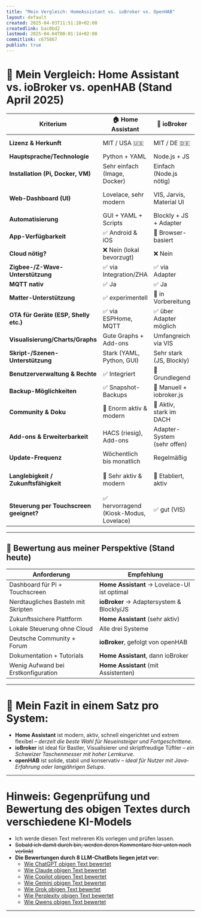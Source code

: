 ```yaml
---
title: "Mein Vergleich: HomeAssistant vs. ioBroker vs. OpenHAB"
layout: default
created: 2025-04-03T11:51:28+02:00
createdlink: bac0bd2
lastmod: 2025-04-04T00:01:14+02:00
commitlink: c675867
publish: true
---
```





# 🧾 Mein Vergleich: Home Assistant vs. ioBroker vs. openHAB (Stand April 2025)

| Kriterium                               | 🏠 Home Assistant                       | 🔌 ioBroker                 | 🧱 openHAB                       |
|-----------------------------------------|-----------------------------------------|-----------------------------|----------------------------------|
| **Lizenz & Herkunft**                   | MIT / USA 🇺🇸                          | MIT / DE 🇩🇪               | EPL-2.0 / EU 🇪🇺                |
| **Hauptsprache/Technologie**            | Python + YAML                           | Node.js + JS                | Java + DSL                       |
| **Installation (Pi, Docker, VM)**       | Sehr einfach (Image, Docker)            | Einfach (Node.js nötig)     | Komplexer (Java + Konfig)        |
| **Web-Dashboard (UI)**                  | Lovelace, sehr modern                   | VIS, Jarvis, Material UI    | Basic UI + Custom (Main UI)      |
| **Automatisierung**                     | GUI + YAML + Scripts                    | Blockly + JS + Adapter      | Rule Engine (DSL/Blockly)        |
| **App-Verfügbarkeit**                   | ✅ Android & iOS                        | 🔶 Browser-basiert          | 🔶 Browser-basiert               |
| **Cloud nötig?**                        | ❌ Nein (lokal bevorzugt)               | ❌ Nein                     | ❌ Nein                          |
| **Zigbee-/Z-Wave-Unterstützung**        | ✅ via Integration/ZHA                  | ✅ via Adapter              | ✅ via Binding                   |
| **MQTT nativ**                          | ✅ Ja                                   | ✅ Ja                       | ✅ Ja                            |
| **Matter-Unterstützung**                | ✅ experimentell                        | 🔶 in Vorbereitung          | 🔶 teils experimentell           |
| **OTA für Geräte (ESP, Shelly etc.)**   | ✅ via ESPHome, MQTT                    | ✅ über Adapter möglich     | 🔶 teilweise über Add-ons        |
| **Visualisierung/Charts/Graphs**        | Gute Graphs + Add-ons                   | Umfangreich via VIS         | Basic Charts                     |
| **Skript-/Szenen-Unterstützung**        | Stark (YAML, Python, GUI)               | Sehr stark (JS, Blockly)    | Gut (Regeln, DSL, Scripts)       |
| **Benutzerverwaltung & Rechte**         | ✅ Integriert                           | 🔶 Grundlegend              | 🔶 Grundlegend                   |
| **Backup-Möglichkeiten**                | ✅ Snapshot-Backups                     | 🔶 Manuell + iobroker.js    | 🔶 Manuell (OpenHABian)          |
| **Community & Doku**                    | 🚀 Enorm aktiv & modern                 | 🤝 Aktiv, stark im DACH     | 📚 Gut, aber technischer         |
| **Add-ons & Erweiterbarkeit**           | HACS (riesig), Add-ons                  | Adapter-System (sehr offen) | Bindings + Scripting             |
| **Update-Frequenz**                     | Wöchentlich bis monatlich               | Regelmäßig                  | Selten & konservativ             |
| **Langlebigkeit / Zukunftsfähigkeit**   | 🌱 Sehr aktiv & modern                  | 🌱 Etabliert, aktiv         | 🟡 Stabile Basis, aber langsamer |
| **Steuerung per Touchscreen geeignet?** | ✅ hervorragend (Kiosk-Modus, Lovelace) | ✅ gut (VIS)                | 🔶 eingeschränkt (UI altmodisch) |

---

## 🧠 Bewertung aus meiner Perspektive (Stand heute)

| Anforderung                         | Empfehlung                                   |
|-------------------------------------|----------------------------------------------|
| Dashboard für Pi + Touchscreen      | **Home Assistant** → Lovelace-UI ist optimal |
| Nerdtaugliches Basteln mit Skripten | **ioBroker** → Adaptersystem & Blockly/JS    |
| Zukunftssichere Plattform           | **Home Assistant** (sehr aktiv)              |
| Lokale Steuerung ohne Cloud         | Alle drei Systeme                            |
| Deutsche Community + Forum          | **ioBroker**, gefolgt von openHAB            |
| Dokumentation + Tutorials           | **Home Assistant**, dann ioBroker            |
| Wenig Aufwand bei Erstkonfiguration | **Home Assistant** (mit Assistenten)         |

---

# 💬 Mein Fazit in einem Satz pro System:

- **Home Assistant** ist modern, aktiv, schnell eingerichtet und extrem flexibel – *derzeit die beste Wahl für Neueinsteiger und Fortgeschrittene*.
- **ioBroker** ist ideal für Bastler, Visualisierer und skriptfreudige Tüftler – *ein Schweizer Taschenmesser mit hoher Lernkurve*.
- **openHAB** ist solide, stabil und konservativ – *ideal für Nutzer mit Java-Erfahrung oder langjährigen Setups*.

---

# Hinweis: Gegenprüfung und Bewertung des obigen Textes durch verschiedene KI-Models

- Ich werde diesen Text mehreren KIs vorlegen und prüfen lassen.
- ~~Sobald ich damit durch bin, werden deren Kommentare hier unten noch verlinkt~~
- **Die Bewertungen durch 8 LLM-ChatBots liegen jetzt vor:**
   * [Wie ChatGPT obigen Text bewertet](./ChatGPT-Bewertung-meiner-HomeAssistant-vs-ioBroker-vs-openHAB-Tabelle)
   * [Wie Claude obigen Text bewertet](./Claude-Bewertung-meiner-HomeAssistant-vs-ioBroker-vs-openHAB-Tabelle)
   * [Wie Copilot obigen Text bewertet](./Copilot-Bewertung-meiner-HomeAssistant-vs-ioBroker-vs-openHAB-Tabelle)
   * [Wie Gemini obigen Text bewertet](./Gemini-Bewertung-meiner-HomeAssistant-vs-ioBroker-vs-openHAB-Tabelle)
   * [Wie Grok obigen Text bewertet](./Groks-Bewertung-meiner-HomeAssistant-vs-ioBroker-vs-openHAB-Tabelle)
   * [Wie Perplexity obigen Text bewertet](./Perplexity-Bewertung-meiner-HomeAssistant-vs-ioBroker-vs-openHAB-Tabelle)
   * [Wie Qwens obigen Text bewertet](./Qwens-Bewertung-meiner-HomeAssistant-vs-ioBroker-vs-openHAB-Tabelle)

---


